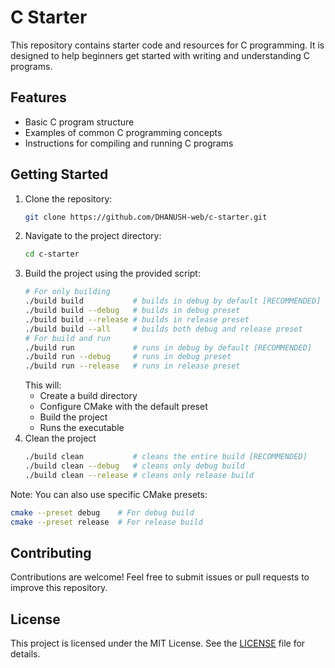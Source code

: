 # C Starter

This repository contains starter code and resources for C programming. It is designed to help beginners get started with writing and understanding C programs.

## Features

- Basic C program structure
- Examples of common C programming concepts
- Instructions for compiling and running C programs

## Getting Started
1. Clone the repository:
    ```bash
    git clone https://github.com/DHANUSH-web/c-starter.git
    ```
2. Navigate to the project directory:
    ```bash
    cd c-starter
    ```
3. Build the project using the provided script:
    ```bash
    # For only building
    ./build build           # builds in debug by default [RECOMMENDED]
    ./build build --debug   # builds in debug preset
    ./build build --release # builds in release preset
    ./build build --all     # builds both debug and release preset
    # For build and run
    ./build run             # runs in debug by default [RECOMMENDED]
    ./build run --debug     # runs in debug preset
    ./build run --release   # runs in release preset
    ```
   This will:
   - Create a build directory
   - Configure CMake with the default preset
   - Build the project
   - Runs the executable
4. Clean the project
    ```bash
    ./build clean           # cleans the entire build [RECOMMENDED]
    ./build clean --debug   # cleans only debug build
    ./build clean --release # cleans only release build
    ```

Note: You can also use specific CMake presets:
```bash
cmake --preset debug    # For debug build
cmake --preset release  # For release build
```

## Contributing

Contributions are welcome! Feel free to submit issues or pull requests to improve this repository.

## License

This project is licensed under the MIT License. See the [LICENSE](LICENSE) file for details.